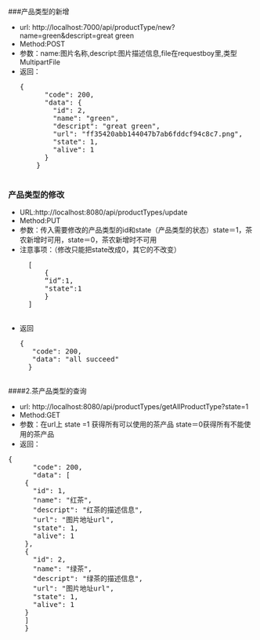 ###产品类型的新增
* url: http://localhost:7000/api/productType/new?name=green&descript=great green
* Method:POST
* 参数：name:图片名称,descript:图片描述信息,file在requestboy里,类型MultipartFile
* 返回：
  <pre>{
        "code": 200,
        "data": {
          "id": 2,
          "name": "green",
          "descript": "great green",
          "url": "ff35420abb144047b7ab6fddcf94c8c7.png",
          "state": 1,
          "alive": 1
        }
      }
	</pre>
### 产品类型的修改
* URL:http://localhost:8080/api/productTypes/update
* Method:PUT
* 参数：传入需要修改的产品类型的id和state（产品类型的状态）state＝1，茶农新增时可用，state＝0，茶农新增时不可用
* 注意事项：（修改只能把state改成0，其它的不改变）
	<pre>
	[
        {
        “id”:1,
        "state":1
        }
    ]
	</pre>
* 返回
	<pre>{
 	 "code": 200,
  	 "data": "all succeed"
	}
	</pre>
####2.茶产品类型的查询
* url: http://localhost:8080/api/productTypes/getAllProductType?state=1
* Method:GET
* 参数：在url上
state =1 获得所有可以使用的茶产品
state＝0获得所有不能使用的茶产品
* 返回：
 <pre>
{
	  "code": 200,
	  "data": [
    {
      "id": 1,
      "name": "红茶",
      "descript": "红茶的描述信息",
      "url": "图片地址url",
      "state": 1,
      "alive": 1
    },
    {
      "id": 2,
      "name": "绿茶",
      "descript": "绿茶的描述信息",
      "url": "图片地址url",
      "state": 1,
      "alive": 1
    }
  	]
	}
</pre>
